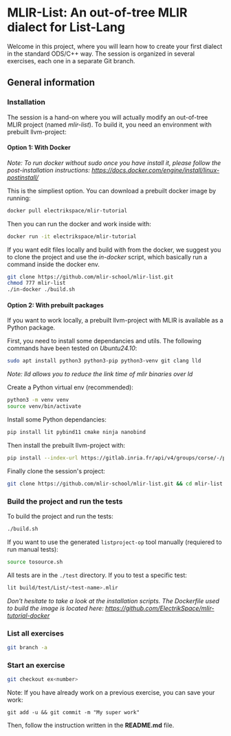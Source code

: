 # MLIR-List: An out-of-tree MLIR dialect for List-Lang

Welcome in this project, where you will learn how to create your first dialect in the standard ODS/C++ way.
The session is organized in several exercises, each one in a separate Git branch.

## General information

### Installation

The session is a hand-on where you will actually modify an out-of-tree MLIR project (named *mlir-list*). To build it, you need an environment with prebuilt llvm-project:

#### Option 1: With Docker

*Note: To run docker without sudo once you have install it, please follow the post-installation instructions: https://docs.docker.com/engine/install/linux-postinstall/*

This is the simpliest option. You can download a prebuilt docker image by running:
```sh
docker pull electrikspace/mlir-tutorial
```
Then you can run the docker and work inside with:
```sh
docker run -it electrikspace/mlir-tutorial
```
If you want edit files locally and build with from the docker, we suggest you to clone the project and use the *in-docker* script, which basically run a command inside the docker env.
```sh
git clone https://github.com/mlir-school/mlir-list.git
chmod 777 mlir-list
./in-docker ./build.sh
```

#### Option 2: With prebuilt packages

If you want to work locally, a prebuilt llvm-project with MLIR is available as a Python package.

First, you need to install some dependancies and utils. The following commands have been tested on *Ubuntu24.10*:
```sh
sudo apt install python3 python3-pip python3-venv git clang lld
```
*Note: lld allows you to reduce the link time of mlir binaries over ld*

Create a Python virtual env (recommended):
```sh
python3 -m venv venv
source venv/bin/activate
```
Install some Python dependancies:
```sh
pip install lit pybind11 cmake ninja nanobind
```
Then install the prebuilt llvm-project with:
```sh
pip install --index-url https://gitlab.inria.fr/api/v4/groups/corse/-/packages/pypi/simple mlir-dev
```
Finally clone the session's project:
```sh
git clone https://github.com/mlir-school/mlir-list.git && cd mlir-list
```

### Build the project and run the tests

To build the project and run the tests:
```sh
./build.sh
```

If you want to use the generated `listproject-op` tool manually (requiered to run manual tests):
```sh
source tosource.sh
```

All tests are in the `./test` directory. If you to test a specific test:
```sh
lit build/test/List/<test-name>.mlir
```

*Don't hesitate to take a look at the installation scripts. The Dockerfile used to build the image is located here: https://github.com/ElectrikSpace/mlir-tutorial-docker*

### List all exercises

```sh
git branch -a
```

### Start an exercise
```sh
git checkout ex<number>
```

Note: If you have already work on a previous exercise, you can save your work:
```
git add -u && git commit -m "My super work"
```

Then, follow the instruction written in the **README.md** file.

